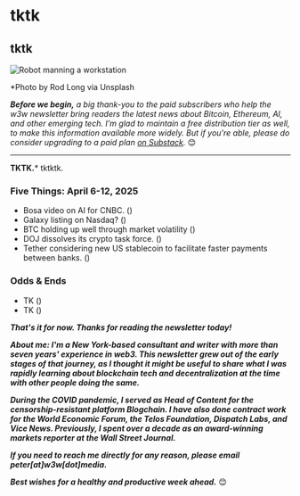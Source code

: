 # tktk
## tktk

![Robot manning a workstation](https://images.unsplash.com/photo-1578374173703-71809a1757b1)

*Photo by Rod Long via Unsplash

*<strong>Before we begin,</strong> a big thank-you to the paid subscribers who help the w3w newsletter bring readers the latest news about Bitcoin, Ethereum, AI, and other emerging tech. I'm glad to maintain a free distribution tier as well, to make this information available more widely. But if you're able, please do consider upgrading to a paid plan [on Substack](https://w3wnews.substack.com/subscribe).* 😊

<hr>

**TKTK.*** tktktk.

<!--

Some evergreen ideas for the lead item...

- GOUP: One of the subtle bad ideas of the Trump admin is that its fixing the frame of 'number go up' around blockchain technology.

- CNBC: Riff on financial channels vid re: "wrapper" startups vs model builders. Hmmmm... Find YouTube link.

- BOYCOTTS: Why withholding money from a publicly traded company works. You only need to deny marginal metrics, not move them to zero in absolute terms.

-->

### Five Things: April 6-12, 2025
- Bosa video on AI for CNBC. ([]()) <!-- Link TK -->
- Galaxy listing on Nasdaq? ([]()) <!-- Link TK -->
- BTC holding up well through market volatility ([]()) <!-- Link TK -->
- DOJ dissolves its crypto task force. ([]()) <!-- Link TK -->
- Tether considering new US stablecoin to facilitate faster payments between banks. ([]()) <!-- Link TK -->

<!--

Other candidates...

- Ripple buys Hidden Road.
- House committee hearing wednesday on innovation and digital assets.
- Argentina probing Libra.
- Ripple ETF debut.

-->

### Odds & Ends

- TK ([]())
- TK ([]())

_**That's it for now. Thanks for reading the newsletter today!**_

_**About me: I'm a New York-based consultant and writer with more than seven years' experience in web3. This newsletter grew out of the early stages of that journey, as I thought it might be useful to share what I was rapidly learning about blockchain tech and decentralization at the time with other people doing the same.**_

 _**During the COVID pandemic, I served as Head of Content for the censorship-resistant platform Blogchain. I have also done contract work for the World Economic Forum, the Telos Foundation, Dispatch Labs, and Vice News. Previously, I spent over a decade as an award-winning markets reporter at the Wall Street Journal.**_

 _**If you need to reach me directly for any reason, please email peter[at]w3w[dot]media.**_

 _**Best wishes for a healthy and productive week ahead.**_ 😊
